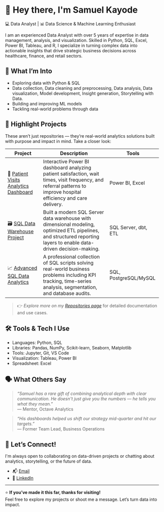 # 👋 Hey there, I'm Samuel Kayode

💻 Data Analyst | 📊 Data Science & Machine Learning Enthusiast

I am an experienced Data Analyst with over 5 years of expertise in data management, analysis, and visualization. Skilled in Python, SQL, Excel, Power BI, Tableau, and R, I specialize in turning complex data into actionable insights that drive strategic business decisions across healthcare, finance, and retail sectors.

## 🧠 What I’m Into
- Exploring data with Python & SQL
- Data collection, Data cleaning and preprocessing, Data analysis, Data visualization, Model development, Insight generation, Storytelling with Data.
- Building and improving ML models
- Tackling real-world problems through data

## 🚀 Highlight Projects

These aren’t just repositories — they’re real-world analytics solutions built with purpose and impact in mind. Take a closer look:

| Project | Description | Tools |
|--------|-------------|-------|
| 🏥 [Patient Visits Analytics Dashboard](https://github.com/SamofDatasets/powerbi-healthcare-project) | Interactive Power BI dashboard analyzing patient satisfaction, wait times, visit frequency, and referral patterns to improve hospital efficiency and care delivery. | Power BI, Excel |
| 🗃️ [SQL Data Warehouse Project](https://github.com/SamofDatasets/sql-data-warehouse-project) | Built a modern SQL Server data warehouse with dimensional modeling, optimized ETL pipelines, and structured reporting layers to enable data-driven decision-making. | SQL Server, dbt, ETL |
| 📈 [Advanced SQL Data Analytics](https://github.com/SamofDatasets/sql-data-analytics-project) | A professional collection of SQL scripts solving real-world business problems including KPI tracking, time-series analysis, segmentation, and database audits. | SQL, PostgreSQL/MySQL |

> 👉 *Explore more on my [Repositories page](https://github.com/SamofDatasets?tab=repositories)* for detailed documentation and use cases.

## 🛠️ Tools & Tech I Use
- Languages: Python, SQL
- Libraries: Pandas, NumPy, Scikit-learn, Seaborn, Matplotlib
- Tools: Jupyter, Git, VS Code
- Visualization: Tableau, Power BI
- Spreadsheet: Excel

## 🗣️ What Others Say

> *“Samuel has a rare gift of combining analytical depth with clear communication. He doesn't just give you the numbers — he tells you what they mean.”*  
> — Mentor, Octave Analytics

> *“His dashboards helped us shift our strategy mid-quarter and hit our targets.”*  
> — Former Team Lead, Business Operations

## 🤝 Let’s Connect!
I'm always open to collaborating on data-driven projects or chatting about analytics, storytelling, or the future of data.

- 📬 [Email](samuelkayode.datasets423@gmail.com)
- 🔗 [LinkedIn](http://www.linkedin.com/in/samuel-kayode-22371b216)

---

⭐ **If you’ve made it this far, thanks for visiting!**  
Feel free to explore my projects or shoot me a message. Let’s turn data into impact.
